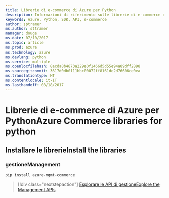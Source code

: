 ```yaml
---
title: Librerie di e-commerce di Azure per Python
description: Informazioni di riferimento sulle librerie di e-commerce di Azure per Python
keywords: Azure, Python, SDK, API, e-commerce
author: sptramer
ms.author: sttramer
manager: douge
ms.date: 07/10/2017
ms.topic: article
ms.prod: azure
ms.technology: azure
ms.devlang: python
ms.service: multiple
ms.openlocfilehash: 8acda8b4873a229e0f1466d5d55e94a89dff2898
ms.sourcegitcommit: 3617d0db0111bbc00072ff8161de2d76606ce0ea
ms.translationtype: HT
ms.contentlocale: it-IT
ms.lasthandoff: 08/18/2017
---
```

# <a name="azure-commerce-libraries-for-python"></a><span data-ttu-id="6ba5c-104">Librerie di e-commerce di Azure per Python</span><span class="sxs-lookup"><span data-stu-id="6ba5c-104">Azure Commerce libraries for python</span></span>

## <a name="install-the-libraries"></a><span data-ttu-id="6ba5c-105">Installare le librerie</span><span class="sxs-lookup"><span data-stu-id="6ba5c-105">Install the libraries</span></span>


### <a name="management"></a><span data-ttu-id="6ba5c-106">gestione</span><span class="sxs-lookup"><span data-stu-id="6ba5c-106">Management</span></span>

```bash
pip install azure-mgmt-commerce
```
> [!div class="nextstepaction"]
> [<span data-ttu-id="6ba5c-107">Esplorare le API di gestione</span><span class="sxs-lookup"><span data-stu-id="6ba5c-107">Explore the Management APIs</span></span>](/python/api/overview/azure/commerce/managementlibrary)